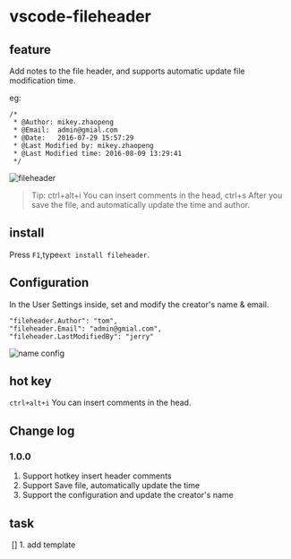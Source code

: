 # vscode-fileheader

## feature

Add notes to the file header, and supports automatic update file modification time.

eg:

```
/*
 * @Author: mikey.zhaopeng
 * @Email:  admin@gmial.com
 * @Date:   2016-07-29 15:57:29
 * @Last Modified by: mikey.zhaopeng
 * @Last Modified time: 2016-08-09 13:29:41
 */
```

![fileheader](https://github.com/zhaopengme/vscode-fileheader/raw/master/fileheader.gif)

> Tip: ctrl+alt+i You can insert comments in the head, ctrl+s After you save the file, and automatically update the time and author.

## install

Press `F1`,type`ext install fileheader`.

## Configuration

In the User Settings inside, set and modify the creator's name & email.

```
"fileheader.Author": "tom",
"fileheader.Email": "admin@gmial.com",
"fileheader.LastModifiedBy": "jerry"
```

![name config](https://github.com/zhaopengme/vscode-fileheader/raw/master/name.jpg)

## hot key

`ctrl+alt+i` You can insert comments in the head.

## Change log

### 1.0.0

1. Support hotkey insert header comments
2. Support Save file, automatically update the time
3. Support the configuration and update the creator's name

## task

 [] 1. add template 

